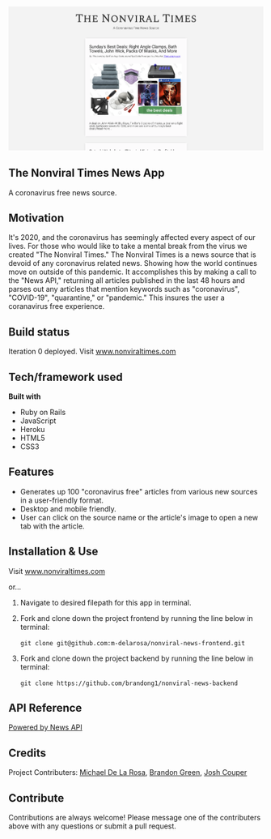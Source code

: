 ![Homepage Screenshot](screenshots/home_page.png)

## The Nonviral Times News App

A coronavirus free news source.

## Motivation

It's 2020, and the coronavirus has seemingly affected every aspect of our lives. For those who would like to take a mental break from the virus we created "The Nonviral Times." The Nonviral Times is a news source that is devoid of any coronavirus related news. Showing how the world continues move on outside of this pandemic. It accomplishes this by making a call to the "News API," returning all articles published in the last 48 hours and parses out any articles that mention keywords such as "coronavirus", "COVID-19", "quarantine," or "pandemic." This insures the user a coranavirus free experience.

## Build status

Iteration 0 deployed. Visit <a href="http://www.nonviraltimes.com">www.nonviraltimes.com</a>

## Tech/framework used

<b>Built with</b>

- Ruby on Rails
- JavaScript
- Heroku
- HTML5
- CSS3

## Features

- Generates up 100 "coronavirus free" articles from various new sources in a user-friendly format.
- Desktop and mobile friendly.
- User can click on the source name or the article's image to open a new tab with the article.

## Installation & Use

Visit <a href="http://www.nonviraltimes.com">www.nonviraltimes.com</a>

or...

1. Navigate to desired filepath for this app in terminal.
2. Fork and clone down the project frontend by running the line below in terminal:

   `git clone git@github.com:m-delarosa/nonviral-news-frontend.git`
3. Fork and clone down the project backend by running the line below in terminal:

   `git clone https://github.com/brandong1/nonviral-news-backend`

## API Reference

<a href="https://newsapi.org ">Powered by News API</a>

## Credits

Project Contributers: <a href="https://github.com/m-delarosa">Michael De La Rosa</a>, <a href="https://github.com/brandong1">Brandon Green</a>, <a href="https://github.com/jcouper">Josh Couper</a>

## Contribute

Contributions are always welcome! Please message one of the contributers above with any questions or submit a pull request.
